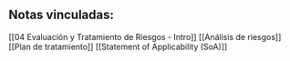 ## Notas vinculadas:
[[04 Evaluación y Tratamiento de Riesgos - Intro]]
[[Análisis de riesgos]]
[[Plan de tratamiento]]
[[Statement of Applicability (SoA)]]